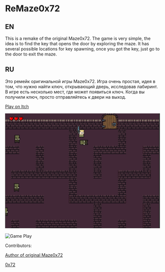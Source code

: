 # ReMaze0x72
## EN
This is a remake of the original Maze0x72. The game is very simple, the idea is to find the key that opens the door by exploring the maze. It has several possible locations for key spawning, once you got the key, just go to the door to exit the maze.

## RU
Это ремейк оригинальной игры Maze0x72. Игра очень простая, идея в том, что нужно найти ключ, открывающий дверь, исследовав лабиринт. В игре есть несколько мест, где может появиться ключ. Когда вы получили ключ, просто отправляйтесь к двери на выход.

[Play on Itch](https://777yur0k.itch.io/remaze0x72)

![Game Screen](Images/print.png "Game Screen")

![Game Play](Images/gameplay.gif "Game Play")

Contributors:

[Author of original Maze0x72](https://github.com/LucasBremm/Maze0x72)

[0x72](https://0x72.itch.io/)
